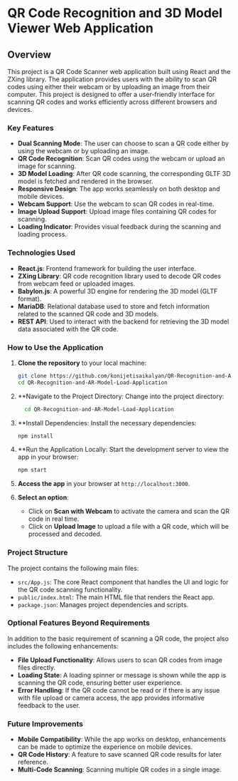 # QR Code Recognition and 3D Model Viewer Web Application

## Overview

This project is a QR Code Scanner web application built using React and the ZXing library. The application provides users with the ability to scan QR codes using either their webcam or by uploading an image from their computer. This project is designed to offer a user-friendly interface for scanning QR codes and works efficiently across different browsers and devices.

### Key Features
- **Dual Scanning Mode**: The user can choose to scan a QR code either by using the webcam or by uploading an image.
- **QR Code Recognition**: Scan QR codes using the webcam or upload an image for scanning.
- **3D Model Loading**: After QR code scanning, the corresponding GLTF 3D model is fetched and rendered in the browser.
- **Responsive Design**: The app works seamlessly on both desktop and mobile devices.
- **Webcam Support**: Use the webcam to scan QR codes in real-time.
- **Image Upload Support**: Upload image files containing QR codes for scanning.
- **Loading Indicator**: Provides visual feedback during the scanning and loading process.

### Technologies Used
- **React.js**: Frontend framework for building the user interface.
- **ZXing Library**: QR code recognition library used to decode QR codes from webcam feed or uploaded images.
- **Babylon.js**: A powerful 3D engine for rendering the 3D model (GLTF format).
- **MariaDB**: Relational database used to store and fetch information related to the scanned QR code and 3D models.
- **REST API**: Used to interact with the backend for retrieving the 3D model data associated with the QR code.

### How to Use the Application

1. **Clone the repository** to your local machine:

   ```bash
   git clone https://github.com/konijetisaikalyan/QR-Recognition-and-AR-Model-Load-Application.git
   cd QR-Recognition-and-AR-Model-Load-Application
2. **Navigate to the Project Directory: Change into the project directory:

   ```bash
     cd QR-Recognition-and-AR-Model-Load-Application
3. **Install Dependencies: Install the necessary dependencies:

    ```bash
    npm install
4. **Run the Application Locally: Start the development server to view the app in your browser:

   ```bash
   npm start

5. **Access the app** in your browser at `http://localhost:3000`.

6. **Select an option**:
   - Click on **Scan with Webcam** to activate the camera and scan the QR code in real time.
   - Click on **Upload Image** to upload a file with a QR code, which will be processed and decoded.

### Project Structure

The project contains the following main files:

- `src/App.js`: The core React component that handles the UI and logic for the QR code scanning functionality.
- `public/index.html`: The main HTML file that renders the React app.
- `package.json`: Manages project dependencies and scripts.
  
### Optional Features Beyond Requirements

In addition to the basic requirement of scanning a QR code, the project also includes the following enhancements:

- **File Upload Functionality**: Allows users to scan QR codes from image files directly.
- **Loading State**: A loading spinner or message is shown while the app is scanning the QR code, ensuring better user experience.
- **Error Handling**: If the QR code cannot be read or if there is any issue with file upload or camera access, the app provides informative feedback to the user.
  
### Future Improvements

- **Mobile Compatibility**: While the app works on desktop, enhancements can be made to optimize the experience on mobile devices.
- **QR Code History**: A feature to save scanned QR code results for later reference.
- **Multi-Code Scanning**: Scanning multiple QR codes in a single image.

